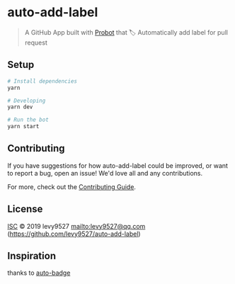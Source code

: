 # auto-add-label

> A GitHub App built with [Probot](https://github.com/probot/probot) that 🏷 Automatically add label for pull request

## Setup

```sh
# Install dependencies
yarn

# Developing
yarn dev

# Run the bot
yarn start
```

## Contributing

If you have suggestions for how auto-add-label could be improved, or want to report a bug, open an issue! We'd love all and any contributions.

For more, check out the [Contributing Guide](CONTRIBUTING.md).

## License

[ISC](LICENSE) © 2019 levy9527 <mailto:levy9527@qq.com> (https://github.com/levy9527/auto-add-label)

## Inspiration

thanks to [auto-badge](https://github.com/a1motion/auto-badge)
